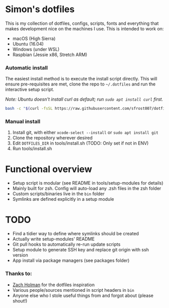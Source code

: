 # Simon's dotfiles

This is my collection of dotfiles, configs, scripts, fonts and everything that
makes development nice on the machines I use. This is intended to work on:
* macOS (High Sierra)
* Ubuntu (16.04)
* Windows (under WSL)
* Raspbian (Jessie x86, Stretch ARM)

### Automatic install

The easiest install method is to execute the install script directly. This will
ensure pre-requisites are met, clone the repo to `~/.dotfiles` and run the
interactive setup script.

_Note: Ubuntu doesn't install curl as default; run `sudo apt install curl` first._

```bash
bash -c "$(curl -fsSL https://raw.githubusercontent.com/sfrost007/dotfiles/master/tools/install.sh)"
```

### Manual install
1. Install git, with either `xcode-select --install` or `sudo apt install git`
2. Clone the repository wherever desired
3. Edit `DOTFILES_DIR` in tools/install.sh (TODO: Only set if not in ENV)
4. Run tools/install.sh


# Functional overview
* Setup script is modular (see README in tools/setup-modules for details)
* Mainly built for zsh. Config will auto-load any .zsh files in the zsh folder
* Custom scripts/binaries live in the `bin` folder
* Symlinks are defined explicitly in a setup module

# TODO
* Find a tidier way to define where symlinks should be created
* Actually write setup-modules' README
* Git pull hooks to automatically re-run update scripts
* Setup module to generate SSH key and replace git origin with ssh version
* App install via package managers (see packages folder)

### Thanks to:
* [Zach Holman](http://github.com/holman/dotfiles) for the dotfiles inspiration
* Various people/sources mentioned in script headers in `bin`
* Anyone else who I stole useful things from and forgot about (please shout!)
